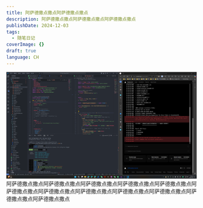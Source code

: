 ```yaml
---
title: 阿萨德撒点撒点阿萨德撒点撒点
description: 阿萨德撒点撒点阿萨德撒点撒点阿萨德撒点撒点
publishDate: 2024-12-03
tags:
  - 随笔日记
coverImage: {}
draft: true
language: CH
---
```

![](src/content/post/*/%E9%98%BF%E8%90%A8%E5%BE%B7%E6%92%92%E7%82%B9%E6%92%92%E7%82%B9%E9%98%BF%E8%90%A8%E5%BE%B7%E6%92%92%E7%82%B9%E6%92%92%E7%82%B9%E9%98%BF%E8%90%A8%E5%BE%B7%E6%92%92%E7%82%B9%E6%92%92%E7%82%B9/1733200927148.png)阿萨德撒点撒点阿萨德撒点撒点阿萨德撒点撒点阿萨德撒点撒点阿萨德撒点撒点阿萨德撒点撒点阿萨德撒点撒点阿萨德撒点撒点阿萨德撒点撒点阿萨德撒点撒点阿萨德撒点撒点阿萨德撒点撒点
